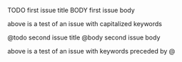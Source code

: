 TODO first issue title
BODY first issue body

above is a test of an issue with capitalized keywords



@todo second issue title
@body second issue body

above is a test of an issue with keywords preceded by @